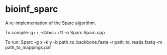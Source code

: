 # bioinf_sparc
A re-implementation of the [Sparc](https://peerj.com/articles/2016.pdf) algorithm.

To compile:
g++ -std=c++11 -o Sparc Sparc.cpp

To run:
Sparc -g x -k y -b path_to_backbone.fasta -r path_to_reads.fastq  -m path_to_mappings.paf 
